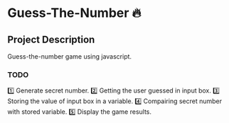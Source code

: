 # Guess-The-Number 🔥

## Project Description

Guess-the-number game using javascript.

### TODO

1️⃣ Generate secret number.
2️⃣ Getting the user guessed in input box.
3️⃣ Storing the value of input box in a variable.
4️⃣ Compairing secret number with stored variable.
5️⃣ Display the game results.
